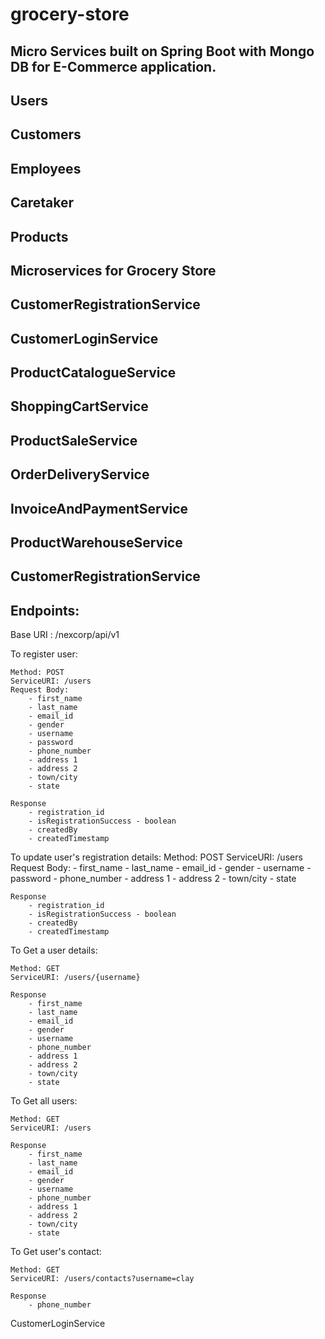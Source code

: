 # grocery-store

## Micro Services built on Spring Boot with Mongo DB for E-Commerce application.

## Users

## Customers
## Employees
## Caretaker
## Products

## Microservices for Grocery Store

## CustomerRegistrationService
## CustomerLoginService
## ProductCatalogueService
## ShoppingCartService
## ProductSaleService
## OrderDeliveryService
## InvoiceAndPaymentService
## ProductWarehouseService
## CustomerRegistrationService

## Endpoints:

Base URI : /nexcorp/api/v1

To register user:

	Method: POST
	ServiceURI: /users
	Request Body:
		- first_name
		- last_name
		- email_id
		- gender
		- username
		- password
		- phone_number
		- address 1
		- address 2
		- town/city
		- state
	
	Response
		- registration_id
		- isRegistrationSuccess - boolean
		- createdBy
		- createdTimestamp
		
To update user's registration details:
	Method: POST
	ServiceURI: /users
	Request Body:
		- first_name
		- last_name
		- email_id
		- gender
		- username
		- password
		- phone_number
		- address 1
		- address 2
		- town/city
		- state
	
	Response
		- registration_id
		- isRegistrationSuccess - boolean
		- createdBy
		- createdTimestamp
	
To Get a user details:

	Method: GET
	ServiceURI: /users/{username}
		
	Response
		- first_name
		- last_name
		- email_id
		- gender
		- username
		- phone_number
		- address 1
		- address 2
		- town/city
		- state

To Get all users:

	Method: GET
	ServiceURI: /users
		
	Response
		- first_name
		- last_name
		- email_id
		- gender
		- username
		- phone_number
		- address 1
		- address 2
		- town/city
		- state

To Get user's contact:

	Method: GET
	ServiceURI: /users/contacts?username=clay
		
	Response
		- phone_number

CustomerLoginService